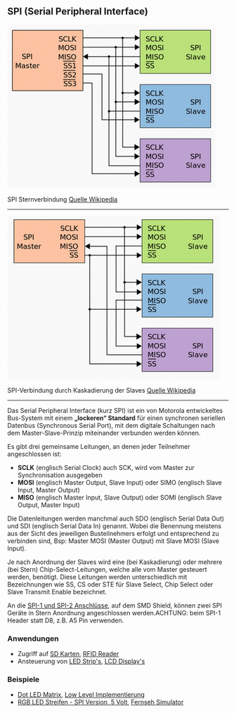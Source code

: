 ## SPI (Serial Peripheral Interface)

![](../images/SPI.png)

SPI Sternverbindung [Quelle Wikipedia](http://de.wikipedia.org/wiki/Serial_Peripheral_Interface)

- - -

![](../images/SPI2.png) 

SPI-Verbindung durch Kaskadierung der Slaves [Quelle Wikipedia](http://de.wikipedia.org/wiki/Serial_Peripheral_Interface) 

- - -

Das Serial Peripheral Interface (kurz SPI) ist ein von Motorola entwickeltes Bus-System mit einem **„lockeren“ Standard** für einen synchronen seriellen Datenbus (Synchronous Serial Port), mit dem digitale Schaltungen nach dem Master-Slave-Prinzip miteinander verbunden werden können.

Es gibt drei gemeinsame Leitungen, an denen jeder Teilnehmer angeschlossen ist:

*   **SCLK** (englisch Serial Clock) auch SCK, wird vom Master zur Synchronisation ausgegeben
*   **MOSI** (englisch Master Output, Slave Input) oder SIMO (englisch Slave Input, Master Output)
*   **MISO** (englisch Master Input, Slave Output) oder SOMI (englisch Slave Output, Master Input)

Die Datenleitungen werden manchmal auch SDO (englisch Serial Data Out) und SDI (englisch Serial Data In) genannt. Wobei die Benennung meistens aus der Sicht des jeweiligen Busteilnehmers erfolgt und entsprechend zu verbinden sind, Bsp: Master MOSI (Master Output) mit Slave MOSI (Slave Input).

Je nach Anordnung der Slaves wird eine (bei Kaskadierung) oder mehrere (bei Stern) Chip-Select-Leitungen, welche alle vom Master gesteuert werden, benötigt. Diese Leitungen werden unterschiedlich mit Bezeichnungen wie SS, CS oder STE für Slave Select, Chip Select oder Slave Transmit Enable bezeichnet.

An die [SPI-1 und SPI-2 Anschlüsse](../../../images/smdkit/spi.png), auf dem SMD Shield, können zwei SPI Geräte in Stern Anordnung angeschlossen werden.ACHTUNG: beim SPI-1 Header statt D8, z.B. A5 Pin verwenden.

### Anwendungen 

*   Zugriff auf [SD Karten](http://de.wikipedia.org/wiki/SD-Karte), [RFID Reader](http://de.wikipedia.org/wiki/RFID)
*   Ansteuerung von [LED Strip&#039;s](https://developer.mbed.org/components/Pololu-Addressable-RGB-LED-Strip/), [LCD Display&#039;s](http://developer.mbed.org/users/dreschpe/code/SPI_TFT_ILI9341/)

### Beispiele

* [Dot LED Matrix](DotLEDMatrix/), [Low Level Implementierung](DotLEDMatrixLowLevel/)
* [RGB LED Streifen - SPI Version, 5 Volt](RGBLEDStripSPI/), [Fernseh Simulator](FernsehSimulator/)

